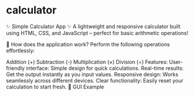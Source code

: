 # calculator
✨ Simple Calculator App ✨
A lightweight and responsive calculator built using HTML, CSS, and JavaScript – perfect for basic arithmetic operations!

📌 How does the application work?
Perform the following operations effortlessly:

Addition (+)
Subtraction (-)
Multiplication (×)
Division (÷)
Features:
User-friendly interface: Simple design for quick calculations.
Real-time results: Get the output instantly as you input values.
Responsive design: Works seamlessly across different devices.
Clear functionality: Easily reset your calculation to start fresh.
📌 GUI Example
